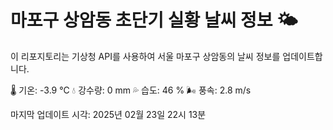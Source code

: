 
# 마포구 상암동 초단기 실황 날씨 정보 🌤️

이 리포지토리는 기상청 API를 사용하여 서울 마포구 상암동의 날씨 정보를 업데이트합니다. 

🌡️ 기온: -3.9 ℃
💧 강수량: 0 mm
💦 습도: 46 %
🌬️ 풍속: 2.8 m/s

마지막 업데이트 시각: 2025년 02월 23일 22시 13분    
